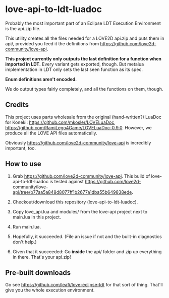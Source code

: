 # love-api-to-ldt-luadoc

Probably the most important part of an Eclipse LDT Execution Environment is the api.zip file.

This utility creates all the files needed for a LOVE2D api.zip and puts them in api/, provided you feed it the definitions from https://github.com/love2d-community/love-api.

**This project currently only outputs the last definition for a function when imported in LDT.** Every variant gets exported, though. But metalua implementation in LDT only sets the last seen function as its spec.

**Enum definitions aren't encoded.**

We do output types fairly completely, and all the functions on them, though.

## Credits

This project uses parts wholesale from the original (hand-written?) LuaDoc for Koneki: https://github.com/mkosler/LOVELuaDoc, https://github.com/RamiLego4Game/LOVELuaDoc-0.9.0. However, we produce all the LOVE API files automatically.

Obviously https://github.com/love2d-community/love-api is incredibly important, too.

## How to use

1. Grab https://github.com/love2d-community/love-api. This build of love-api-to-ldt-luadoc is tested against https://github.com/love2d-community/love-api/tree/b77aa5a848d8077ff1b2677a1dba55b649838ede.

2. Checkout/download this repository (love-api-to-ldt-luadoc).

3. Copy love_api.lua and modules/ from the love-api project next to main.lua in this project.

4. Run main.lua.

5. Hopefully, it succeeded. (File an issue if not and the built-in diagnostics don't help.)

6. Given that it succeeded: Go **inside** the api/ folder and zip up everything in there. That's your api.zip!

## Pre-built downloads

Go see https://github.com/leafi/love-eclipse-ldt for that sort of thing. That'll give you the whole execution environment.
